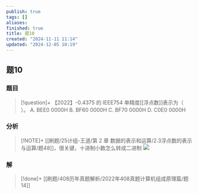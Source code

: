```yaml
---
publish: true
tags: []
aliases: 
finished: true
title: 题10
created: "2024-11-11 11:14"
updated: "2024-12-05 10:19"
---
```

## 题10
### 题目
> [!question]+
> 【2022】-0.4375 的 IEEE754 单精度[[浮点数]]表示为（ ）。
> A. BEE0 0000H
> B. BF60 0000H
> C. BF70 0000H
> D. C0E0 0000H
### 分析
> [!NOTE]+
> [[刷题/25计组-王道/第 2 章 数据的表示和运算/2.3浮点数的表示与运算/题48]]，很关键，十进制小数怎么转成二进制
> ![](https://img.hwenyi.live/202412051825378.webp)
### 解
> [!done]+
> [[刷题/408历年真题解析/2022年408真题计算机组成原理篇/题14]]